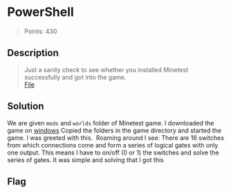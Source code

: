 # PowerShell
> Points: 430

## Description
>Just a sanity check to see whether you installed Minetest successfully and got into the game.<br>
[File](https://mega.nz/file/zxlhlAYL#1SbgYkhBMHqyeCWNNHNIASAxanpEMLi2CGxHjRod4k8)

## Solution
We are given `mods` and `worlds` folder of Minetest game. I downloaded the game on [windows](https://www.minetest.net/downloads/)
Copied the folders in the game directory and started the game. I was greeted with this.
![]()
Roaming around I see: There are 16 switches from which connections come and form a series of logical gates with only one output.
This means I have to on/off (0 or 1) the switches and solve the series of gates. It was simple and solving that I got this
![]()

## Flag
>
